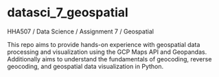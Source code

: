 # datasci_7_geospatial
HHA507 / Data Science / Assignment 7 / Geospatial 

This repo aims to provide hands-on experience with geospatial data processing and visualization using the GCP Maps API and Geopandas. Additionally aims to understand the fundamentals of geocoding, reverse geocoding, and geospatial data visualization in Python.
